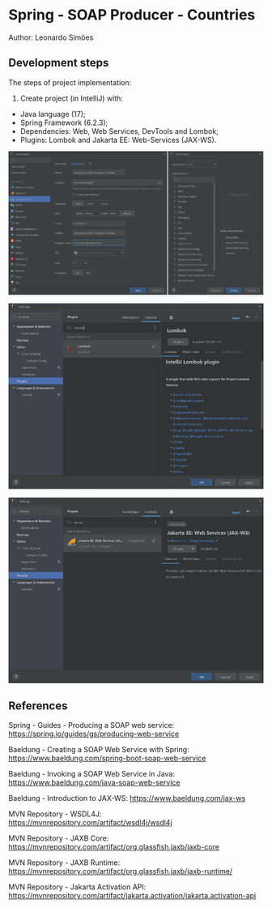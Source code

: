 # Spring - SOAP Producer - Countries
Author: Leonardo Simões


## Development steps
The steps of project implementation:

1. Create project (in IntelliJ) with:
- Java language (17);
- Spring Framework (6.2.3);
- Dependencies: Web, Web Services, DevTools and Lombok;
- Plugins: Lombok and Jakarta EE: Web-Services (JAX-WS).

![Image-01-IntelliJ](images/Image-01-IntelliJ.png)

![Image-03-Plugin-Lombok](images/Image-03-Plugin-Lombok.png)

![Image-02-Plugin-Jax-ws](images/Image-02-Plugin-Jax-ws.png)


## References
Spring - Guides - Producing a SOAP web service:
https://spring.io/guides/gs/producing-web-service

Baeldung - Creating a SOAP Web Service with Spring:
https://www.baeldung.com/spring-boot-soap-web-service

Baeldung - Invoking a SOAP Web Service in Java:
https://www.baeldung.com/java-soap-web-service

Baeldung - Introduction to JAX-WS:
https://www.baeldung.com/jax-ws

MVN Repository - WSDL4J:
https://mvnrepository.com/artifact/wsdl4j/wsdl4j

MVN Repository - JAXB Core:
https://mvnrepository.com/artifact/org.glassfish.jaxb/jaxb-core

MVN Repository - JAXB Runtime:
https://mvnrepository.com/artifact/org.glassfish.jaxb/jaxb-runtime/

MVN Repository - Jakarta Activation API:
https://mvnrepository.com/artifact/jakarta.activation/jakarta.activation-api